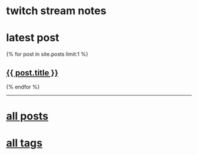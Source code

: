 # twitch stream notes

# latest post

{% for post in site.posts limit:1 %}
  <h2><a href=".{{ post.url }}">{{ post.title }}</a></h2>
{% endfor %}

----

# [all posts](./all-posts.md)

# [all tags](./all-tags.md)

